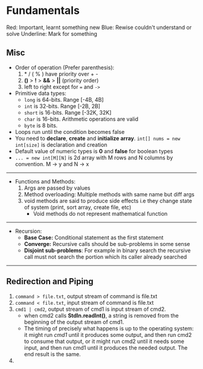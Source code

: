 # Fundamentals

Red: Important, learnt something new
Blue: Rewise couldn't understand or solve
Underline: Mark for something

## Misc

- Order of operation (Prefer parenthesis):
  1. \*  / ( % ) have priority over + -
  2. **()** > **!** > **&&** > **||** (priority order)
  3. left to right except for `=` and `->`
- Primitive data types:
  - `long` is 64-bits. Range [-4B, 4B]
  - `int` is 32-bits. Range [-2B, 2B]
  - `short` is 16-bits. Range [-32K, 32K]
  - `char` is 16-bits. Arithmetic operations are valid
  - `byte` is 8 bits.
- Loops run until the condition becomes false
- You need to **declare**, **create** and **initialize array**. `int[] nums = new int[size]` is declaration and creation
- Default value of numeric types is **0** and **false** for boolean types
- `... = new int[M][N]` is 2d array with M rows and N columns by convention. M -> y and N -> x

---

- Functions and Methods:
  1. Args are passed by values
  2. Method overloading: Multiple methods with same name but diff args
  3. void methods are said to produce side effects i.e they change state of system (print, sort array, create file, etc)
     - Void methods do not represent mathematical function

---

- Recursion:
  - **Base Case:** Conditional statement as the first statement
  - **Converge:** Recursive calls should be sub-problems in some sense
  - **Disjoint sub-problems**: For example in binary search the recursive call must not search the portion which its caller already searched

---

## Redirection and Piping

1. `command > file.txt`, output stream of command is file.txt
2. `command < file.txt`, input stream of command is file.txt
3. `cmd1 | cmd2`, output stream of cmd1 is input stream of cmd2.
   - when cmd2 calls **StdIn.readInt()**, a string is removed from the beginning of the output stream of cmd1.
   - The timing of precisely what happens is up to the operating system: it might run *cmd1* until it produces some output, and then run cmd2 to consume that output, or it might run cmd2 until it needs some input, and then run cmd1 until it produces the needed output. The end result is the same.
4. 